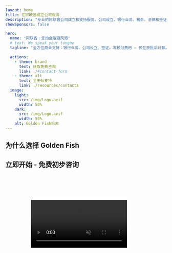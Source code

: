 ```yaml
---
layout: home
title: 在阿联酋成立公司服务
description: "专业的阿联酋公司成立和支持服务。公司设立、银行业务、税务、法律和签证解决方案。实现您的商业梦想。"
showSponsors: false

hero:
  name: "阿联酋：您的金融避风港"
  # text: We speak your tongue
  tagline: "全方位商业支持：银行业务、公司设立、签证。零预付费用 – 仅在获批后付款。"

  actions:
    - theme: brand
      text: 获取免费咨询
      link: ./#contact-form
    - theme: alt
      text: 全天候支持
      link: ./resources/contacts
  image:
    light:
      src: /img/Logo.avif
      width: 50%
    dark:
      src: /img/Logo.avif
      width: 50%
    alt: Golden Fish标志
---
```


<FeatureCards :features="[
  {
    title: '银行账户开户',
    details: '轻松在阿联酋信誉良好的银行开设商业或个人账户。',
    items: [
      '保证企业银行账户获批',
      '90%成功率',
      '**零预付费用** - 仅在获批后付款',
    ],
    linkText: 'Read More',
    link: './uae-business/offer/banking/',
    icon: {
      light: '/img/iStock-2153786564.avif',
      dark: '/img/iStock-2166793628.avif',
      alt: '银行服务'
    }
  },
  {
    title: 'Golden Visa和居留',
    details: '通过无缝申请流程获取阿联酋**Golden Visa**长期居留。',
    items: [
      '**无需每6个月入境阿联酋**',
      '98%成功率',
      '**零预付费用** - 仅在获批后付款',
    ],
    linkText: 'Read More',
    link: './uae-business/offer/golden-visa/',
    icon: {
      light: '/img/iStock-1312241253.avif',
      dark: '/img/ILONMASKID.webp',
      alt: '签证服务'
    }
  },
  {
    title: '公司设立指南',
    details: '在Free Zone、离岸、Mainland、分公司设立公司的完整指南。',
    items: [
      'Free Zones和Mainland提供**100%外资所有权**',
      '低税率 - 仅9%企业税',
      '无货币管制 - 轻松资本汇回'
    ],
    linkText: 'Read More',
    link: './uae-business/company-registration/overview',
    icon: {
      light: '/img/iStock-2051326997.avif',
      dark: '/img/iStock-1448478309.jpg',
      alt: '公司设立指南'
    }
  },
]" />

<FeatureCards :features="[
  {
    title: '合规服务',
    details: '我们的专家指导您完成阿联酋复杂的监管要求，包括ESR报告和UBO申报。',
    items: [],
    linkText: 'Read More',
    link: './uae-business/company-registration/ubo',
    icon: {
      light: '/img/iStock-1299393716.avif',
      dark: '/img/iStock-2149731304.avif',
      alt: '合规服务'
    }
  },
  {
    title: '企业税务和增值税',
    details: '专业建议确保符合联邦税务局(FTA)的企业税和增值税义务。',
    items: [],
    linkText: 'Read More',
    link: './uae-business/company-registration/accounting-legal',
    icon: {
      light: '/img/iStock-1018285934.avif',
      dark: '/img/iStock-584576538.avif',
      alt: '税务服务'
    }
  },
  {
    title: '法律服务',
    details: '法律团队就阿联酋并购、公司重组、融资和争议解决等法律提供建议。',
    items: [],
    linkText: 'Read More',
    link: './uae-business/company-registration/Protect-Your-Business',
    icon: {
      light: '/img/iStock-650045508.avif',
      dark: '/img/iStock-1498627598.avif',
      alt: '法律服务'
    }
  },
  {
    title: '会计和工资服务',
    details: '我们的会计师管理财务，提供记账、对账、工资和审计支持，节省雇佣成本。',
    items: [],
    linkText: 'Read More',
    link: './resources/contacts',
    icon: {
      light: '/img/iStock-1022793868.avif',
      dark: '/img/iStock-1320130292.jpg',
      alt: '会计服务'
    }
  },
]" />

## 为什么选择 Golden Fish

<BenefitsList :features="[
{
 icon: '💰',
 title: '成功付费制',
 text: '**零预付费用 - 仅在获批后付费。** 完全透明，无隐藏费用。'
},
{
 icon: '🔄',
 title: '多重解决方案',
 text: '可接触本地和国际银行。如果首选申请被拒，还有备选方案。'
},
{
 icon: '🏦',
 title: '银行关系网络',
 text: '与阿联酋主要银行和国际银行建立了强大的合作伙伴关系。向多家银行提交申请以最大化批准机会。'
},
{
 icon: '📊',
 title: '全程管理',
 text: '从文件准备到账户激活的端到端服务，每周进度更新，直接与银行沟通。'
},
{
 icon: '📝',
 title: '专业文件准备',
 text: '我们的团队准备全面的商业计划，并处理所有合规文件。'
},
{
 icon: '🤝',
 title: '持续支持',
 text: '开户后持续协助银行业务运营和合规要求。'
}
]" />

## 立即开始 - 免费初步咨询

<div id="contact-form"></div>

<!-- <ContactForm
 mediaUrl="/img/iStock-2185906461.mp4"
 redirectUrl="../../company-registration/banking"
 selectLabel="我们如何帮助您？*"
 selectPlaceholder="选择服务类型"
 messagePlaceholder="简要描述您的需求"
 :selectOptions="[
   '🏦 公司银行账户开户',
   '👨‍💼 公司注册（Free Zone/Mainland/Branch）',
   '🌐 工作/自由职业/学生签证',
   '💎 Golden Visa（10年）',
   '📋 营业执照和许可证',
   '💰 公司税务和增值税服务',
   '📊 会计和工资服务',
   '⚖️ 法律服务',
   '📝 PRO服务和合规',
   'ℹ️ 其他服务'
 ]"
/> -->

<video  autoplay muted playsinline style="padding: 80px" >
  <source src="/img/iStock-2185906461.mp4" type="video/mp4">
</video>

<ContactFormModal formName="联系我们" buttonText="给我们发送消息" 
:services="['📝 公司注册', '🏧 开设银行账户', '🪪 EID和Golden Visa', '其他服务']"/>

<!-- <br>

# 成功案例

<br>

<ImageGrid :images="[
  { src: '/img/iStock-1945498989.avif', href: './immigration.md', alt: 'UAE移民' },
  { src: '/img/iStock-1965736217.avif', href: './immigration.md', alt: 'UAE移民' },
]"/> -->
